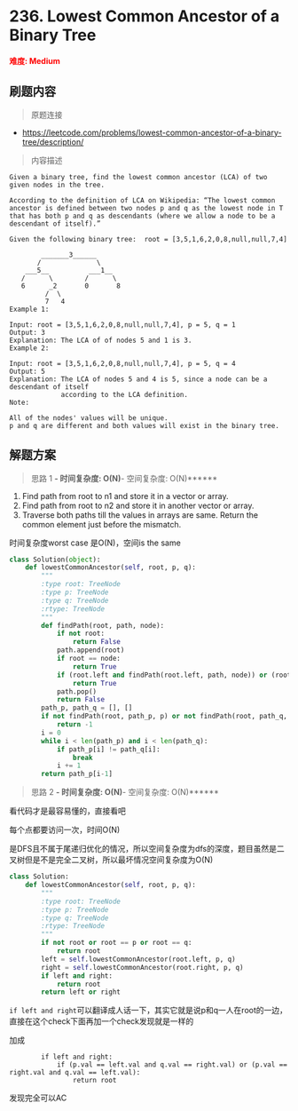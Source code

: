 # 236. Lowest Common Ancestor of a Binary Tree

**<font color=red>难度: Medium</font>**

## 刷题内容

> 原题连接

* https://leetcode.com/problems/lowest-common-ancestor-of-a-binary-tree/description/

> 内容描述

```
Given a binary tree, find the lowest common ancestor (LCA) of two given nodes in the tree.

According to the definition of LCA on Wikipedia: “The lowest common ancestor is defined between two nodes p and q as the lowest node in T that has both p and q as descendants (where we allow a node to be a descendant of itself).”

Given the following binary tree:  root = [3,5,1,6,2,0,8,null,null,7,4]

        _______3______
       /              \
    ___5__          ___1__
   /      \        /      \
   6      _2       0       8
         /  \
         7   4
Example 1:

Input: root = [3,5,1,6,2,0,8,null,null,7,4], p = 5, q = 1
Output: 3
Explanation: The LCA of of nodes 5 and 1 is 3.
Example 2:

Input: root = [3,5,1,6,2,0,8,null,null,7,4], p = 5, q = 4
Output: 5
Explanation: The LCA of nodes 5 and 4 is 5, since a node can be a descendant of itself
             according to the LCA definition.
Note:

All of the nodes' values will be unique.
p and q are different and both values will exist in the binary tree.
```

## 解题方案

> 思路 1
******- 时间复杂度: O(N)******- 空间复杂度: O(N)******


1. Find path from root to n1 and store it in a vector or array.
2. Find path from root to n2 and store it in another vector or array.
3. Traverse both paths till the values in arrays are same. Return the common element just before the mismatch.

时间复杂度worst case 是O(N)，空间is the same
```python
class Solution(object):
    def lowestCommonAncestor(self, root, p, q):
        """
        :type root: TreeNode
        :type p: TreeNode
        :type q: TreeNode
        :rtype: TreeNode
        """
        def findPath(root, path, node):
            if not root:
                return False
            path.append(root)
            if root == node:
                return True
            if (root.left and findPath(root.left, path, node)) or (root.right and findPath(root.right, path, node)):
                return True
            path.pop()
            return False
        path_p, path_q = [], []
        if not findPath(root, path_p, p) or not findPath(root, path_q, q):
            return -1
        i = 0
        while i < len(path_p) and i < len(path_q):
            if path_p[i] != path_q[i]:
                break
            i += 1
        return path_p[i-1]
```

> 思路 2
******- 时间复杂度: O(N)******- 空间复杂度: O(N)******


看代码才是最容易懂的，直接看吧

每个点都要访问一次，时间O(N)

是DFS且不属于尾递归优化的情况，所以空间复杂度为dfs的深度，题目虽然是二叉树但是不是完全二叉树，所以最坏情况空间复杂度为O(N)

```python
class Solution:
    def lowestCommonAncestor(self, root, p, q):
        """
        :type root: TreeNode
        :type p: TreeNode
        :type q: TreeNode
        :rtype: TreeNode
        """
        if not root or root == p or root == q:
            return root
        left = self.lowestCommonAncestor(root.left, p, q)
        right = self.lowestCommonAncestor(root.right, p, q)
        if left and right:
            return root
        return left or right
```



```if left and right```可以翻译成人话一下，其实它就是说p和q一人在root的一边，直接在这个check下面再加一个check发现就是一样的

加成
```
        if left and right:
            if (p.val == left.val and q.val == right.val) or (p.val == right.val and q.val == left.val):
                return root
```

发现完全可以AC
